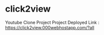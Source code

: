 # click2view
Youtube Clone Project
Project Deployed Link :   https://click2view.000webhostapp.com/?all
